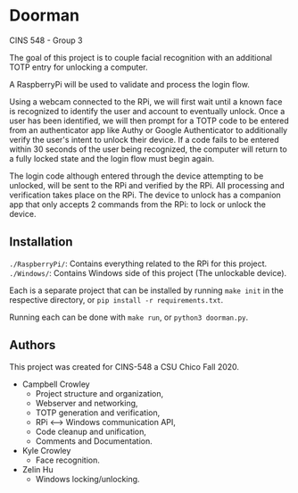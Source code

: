 # Doorman
CINS 548 - Group 3

The goal of this project is to couple facial recognition with an additional TOTP entry for unlocking a computer.  

A RaspberryPi will be used to validate and process the login flow.

Using a webcam connected to the RPi, we will first wait until a known face is
recognized to identify the user and account to eventually unlock. Once a user
has been identified, we will then prompt for a TOTP code to be entered from an
authenticator app like Authy or Google Authenticator to additionally verify the
user's intent to unlock their device. If a code fails to be entered within
30 seconds of the user being recognized, the computer will return to a fully
locked state and the login flow must begin again.

The login code although entered through the device attempting to be unlocked,
will be sent to the RPi and verified by the RPi. All processing and verification
takes place on the RPi. The device to unlock has a companion app that only
accepts 2 commands from the RPi: to lock or unlock the device.

## Installation

`./RaspberryPi/`: Contains everything related to the RPi for this project.  
`./Windows/`: Contains Windows side of this project (The unlockable device).

Each is a separate project that can be installed by running `make init` in the respective directory, or `pip install -r requirements.txt`.

Running each can be done with `make run`, or `python3 doorman.py`.

## Authors
This project was created for CINS-548 a CSU Chico Fall 2020.
- Campbell Crowley
  - Project structure and organization,
  - Webserver and networking,
  - TOTP generation and verification,
  - RPi <--> Windows communication API,
  - Code cleanup and unification,
  - Comments and Documentation.
- Kyle Crowley
  - Face recognition.
- Zelin Hu
  - Windows locking/unlocking.
